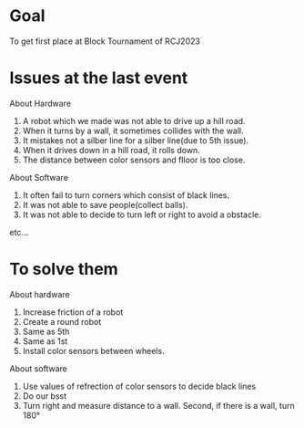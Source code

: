 # Goal
To get first place at Block Tournament of RCJ2023

# Issues at the last event
About Hardware
1. A robot which we made was not able to drive up a hill road.
2. When it turns by a wall, it sometimes collides with the wall.
3. It mistakes not a silber line for a silber line(due to 5th issue).
4. When it drives down in a hill road, it rolls down.
5. The distance between color sensors and flloor is too close.

About Software

1. It often fail to turn corners which consist of black lines.
2. It was not able to save people(collect balls).
3. It was not able to decide to turn left or right to avoid a obstacle.

etc...

# To solve them
About hardware

1. Increase friction of a robot
2. Create a round robot
3. Same as 5th
4. Same as 1st
5. Install color sensors between wheels.

About software

1. Use values of refrection of color sensors to decide black lines
2. Do our bsst
3. Turn right and measure distance to a wall. Second, if there is a wall, turn 180°
